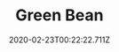 ---
templateKey: blog-post
featuredpost: false
date: 2020-02-23T00:22:22.711Z
title: Green Bean
description: A juicy little bean with a cool, crisp snap.
type: vegetable
sellPrice: 40
energy: 25
health: 11
featuredimage: /img/Green_Bean.png
tags:
  - Spring
  - edible
  - vegetable
  - Bean Hotpot
  - Spring Crops Bundle
  - pickles
  - reharvest
---